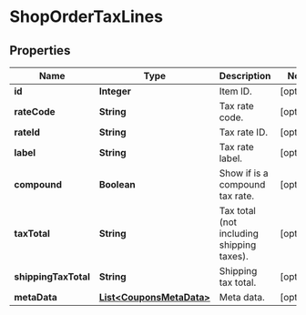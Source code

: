 

# ShopOrderTaxLines


## Properties

Name | Type | Description | Notes
------------ | ------------- | ------------- | -------------
**id** | **Integer** | Item ID. |  [optional]
**rateCode** | **String** | Tax rate code. |  [optional]
**rateId** | **String** | Tax rate ID. |  [optional]
**label** | **String** | Tax rate label. |  [optional]
**compound** | **Boolean** | Show if is a compound tax rate. |  [optional]
**taxTotal** | **String** | Tax total (not including shipping taxes). |  [optional]
**shippingTaxTotal** | **String** | Shipping tax total. |  [optional]
**metaData** | [**List&lt;CouponsMetaData&gt;**](CouponsMetaData.md) | Meta data. |  [optional]



